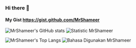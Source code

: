 ### Hi there 👋

#### My Gist https://gist.github.com/MrShameer
![MrShameer's GitHub stats](https://github-readme-stats.vercel.app/api?username=MrShameer&show_icons=true&theme=onedark&hide_border=false)
![Statistic MrShameer](https://github-readme-stats.vercel.app/api?username=MrShameer&show_icons=true&theme=onedark&hide_border=false&locale=my)

![MrShameer's Top Langs](https://github-readme-stats.vercel.app/api/top-langs/?username=MrShameer&langs_count=10&layout=compact)
![Bahasa Digunakan MrShameer](https://github-readme-stats.vercel.app/api/top-langs/?username=MrShameer&langs_count=10&layout=compact&locale=my)
<!--
**MrShameer/MrShameer** is a ✨ _special_ ✨ repository because its `README.md` (this file) appears on your GitHub profile.


Here are some ideas to get you started:

- 🔭 I’m currently working on ...
- 🌱 I’m currently learning ...
- 👯 I’m looking to collaborate on ...
- 🤔 I’m looking for help with ...
- 💬 Ask me about ...
- 📫 How to reach me: ...
- 😄 Pronouns: ...
- ⚡ Fun fact: ...
-->
